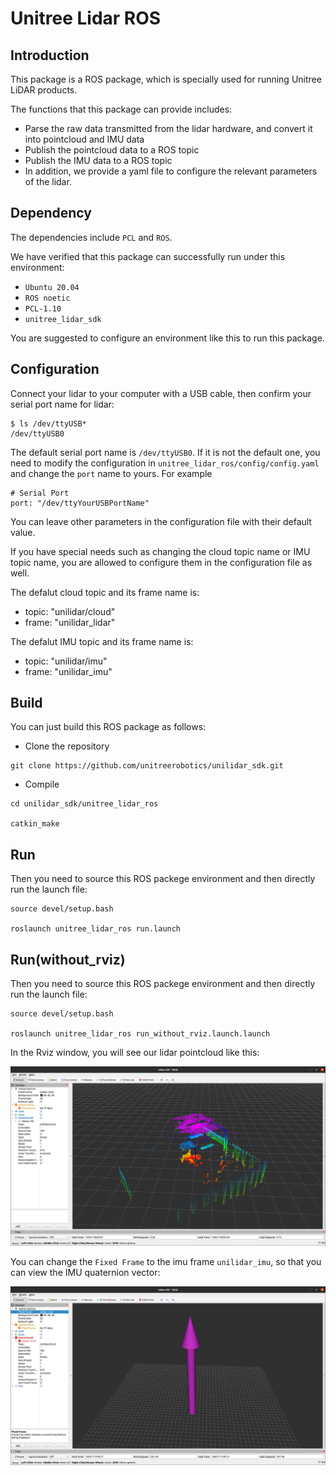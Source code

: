 # Unitree Lidar ROS

## Introduction
This package is a ROS package, which is specially used for running Unitree LiDAR products.


The functions that this package can provide includes:
- Parse the raw data transmitted from the lidar hardware, and convert it into pointcloud and IMU data
- Publish the pointcloud data to a ROS topic
- Publish the IMU data to a ROS topic
- In addition, we provide a yaml file to configure the relevant parameters of the lidar.

## Dependency
The dependencies include `PCL` and `ROS`.

We have verified that this package can successfully run under this environment:
- `Ubuntu 20.04` 
- `ROS noetic`
- `PCL-1.10`
- `unitree_lidar_sdk`

You are suggested to configure an environment like this to run this package.


## Configuration

Connect your lidar to your computer with a USB cable, then confirm your serial port name for lidar:
```
$ ls /dev/ttyUSB*
/dev/ttyUSB0
```

The default serial port name is `/dev/ttyUSB0`.
If it is not the default one, you need to modify the configuration  in `unitree_lidar_ros/config/config.yaml`
and change the `port` name to yours. For example
```
# Serial Port
port: "/dev/ttyYourUSBPortName"
```

You can leave other parameters in the configuration file with their default value.

If you have special needs such as changing the cloud topic name or IMU topic name, you are allowed to configure them in the configuration file as well. 

The defalut cloud topic and its frame name is:
- topic: "unilidar/cloud"
- frame: "unilidar_lidar"

The defalut IMU topic and its frame name is:
- topic: "unilidar/imu"
- frame: "unilidar_imu"
  
## Build
You can just build this ROS package as follows:
- Clone the repository
```
git clone https://github.com/unitreerobotics/unilidar_sdk.git
```

- Compile
```
cd unilidar_sdk/unitree_lidar_ros

catkin_make
```


## Run
Then you need to source this ROS packege environment and then directly run the launch file:
```
source devel/setup.bash

roslaunch unitree_lidar_ros run.launch
```

## Run(without_rviz)
Then you need to source this ROS packege environment and then directly run the launch file:
```
source devel/setup.bash

roslaunch unitree_lidar_ros run_without_rviz.launch.launch
```

In the Rviz window, you will see our lidar pointcloud like this:

![img](./docs/cloud.png)

You can change the `Fixed Frame` to the imu frame `unilidar_imu`, so that you can view the IMU quaternion vector:

![img](./docs/imu.png)
